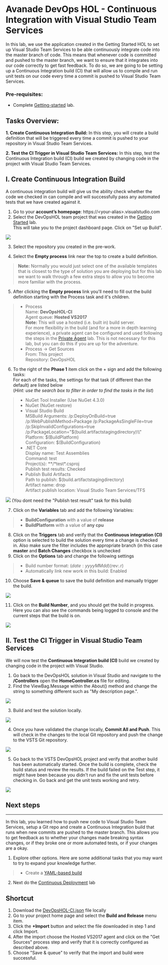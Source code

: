 Avanade DevOps HOL - Continuous Integration with Visual Studio Team Services
====================================================================================
In this lab, we use the application created in the Getting Started HOL to set up
Visual Studio Team Services to be able continuously integrate code into the master
branch of code. This means that whenever code is committed and pushed to the
master branch, we want to ensure that it integrates into our code correctly to
get fast feedback. To do so, we are going to be setting up a Continuous Integration build (CI) that
will allow us to compile and run unit tests on our code every time a commit is
pushed to Visual Studio Team Services.

### Pre-requisites: ###
- Complete [Getting-started](../getting-started/README.md) lab.

## Tasks Overview: ##

**1. Create Continuous Integration Build:** In this step, you will create a build definition that will be triggered every time a commit is pushed to your repository in Visual Studio Team Services.

**2. Test the CI Trigger in Visual Studio Team Services:** In this step, test the Continuous Integration build (CI) build we created by changing code in the project with Visual Studio Team Services.


## I. Create Continuous Integration Build

A continuous integration build will give us the ability check whether the code
we checked in can compile and will successfully pass any automated tests that we
have created against it.

1. Go to your **account’s homepage**:
	https://\<your-alias\>.visualstudio.com
2. Select the DevOpsHOL team project that was created in the [Getting Started](../getting-started/README.md) lab.  
This will take you to the project dashboard page.  Click on "Set up Build".

![](<media/CI1.png>)

3. Select the repository you created in the pre-work.

4. Select the **Empty process** link near the top to create a build definition.  
>**Note:** Normally you would just select one of the available templates that is closest to the type of solution you are 
deploying but for this lab we want to walk through a few extra steps to allow you to become more familiar with the process.


5. After clicking the **Empty process** link you'll need to fill out the build definition starting with the Process task and it's children.
>- Process<br>
	Name: **DevOpsHOL-CI**<br>
	Agent queue: **Hosted VS2017**<br>
> **Note:** This will use a hosted (i.e. built in) build server.  
For more flexibility in the build (and for a more in depth learning experience), a private agent can be configured and used following the steps in the [Private Agent](../private-agent/README.md) lab.  This is not necessary for this lab, but you can do this if you are up for the adventure.
>- Process -> Get Sources<br>
	From: This project<br>
	Repository: DevOpsHOL
6. To the right of the **Phase 1** item click on the + sign and add the following tasks:<br>
    For each of the tasks, the settings for that task (if different than the default) are listed below<br>
 (*Hint: use the search box to filter in order to find the tasks in the list*)
>- NuGet Tool Installer (Use NuGet 4.3.0)
>- NuGet (NuGet restore)
>- Visual Studio Build<br>
	MSBuild Arguments: /p:DeployOnBuild=true /p:WebPublishMethod=Package /p:PackageAsSingleFile=true /p:SkipInvalidConfigurations=true /p:PackageLocation="$(build.artifactstagingdirectory)\\\\"<br>
	Platform: $(BuildPlatform)<br>
	Configuration: $(BuildConfiguration)
>- .NET Core<br>
	Display name: Test Assemblies<br>
	Command: test<br>
	Project(s): **/\*test\*.csproj<br>
	Publish test results: Checked<br>
>- Publish Build Artifacts<br>
	Path to publish: $(build.artifactstagingdirectory)<br>
	Artifact name: drop<br>
	Artifact publish location: Visual Studio Team Services/TFS<br>

![](<media/CI2.png>)
(You dont need the "Publish test result" task for this build)

7. Click on the **Variables** tab and add the following Variables:
>- **BuildConfiguration** with a value of **release**
>- **BuildPlatform** with a value of **any cpu**
8. Click on the **Triggers** tab and verify that the **Continuous integration (CI)** option is selected to build the solution every time a change is checked in. Also make sure the filter includes the appropriate branch (in this case **master** and **Batch Changes** checkbox is unchecked
9. Click on the **Options** tab and change the following settings
>- Build number format: $(date:yyyyMMdd)$(rev:.r)
>- Automatically link new work in this build: Enabled
10. Choose **Save & queue** to save the build definition and manually trigger the build.

![](<media/CI3.png>)

11. Click on the **Build Number**, and you should get the build in progress. Here you can also see the commands being logged to console and the current steps that the build is on.

![](<media/CI4.png>)


## II. Test the CI Trigger in Visual Studio Team Services

We will now test the **Continuous Integration build (CI)** build we created by changing code in the project with Visual Studio.

1. Go back to the DevOpsHOL solution in Visual Studio and navigate to the **/Controllers** open the **HomeController.cs** file for editing.
2. Find the ViewBag.Message within the About() method and change the string to something different such as "My description page.".

![](<media/CI5.png>)

3. Build and test the solution locally.

![](<media/CI6.png>)

4. Once you have validated the change locally, **Commit All and Push**. This will check in the changes to the local Git repository and push the change to the VSTS Git repository.

![](<media/CI7.png>)

5. Go back to the VSTS DevOpsHOL project and verify that another build has been automatically started.  Once the build is complete, check the build status and review the results.  If the build failed on the Test step, it might have been because you didn't run and fix the unit tests before checking in.  Go back and get the unit tests working and retry.

![](<media/CI8.png>)

## Next steps ##
----------

In this lab, you learned how to push new code to Visual Studio Team Services, setup a Git repo and create a Continuous
Integration build that runs when new commits are pushed to the master branch.
This allows you to get feedback as to whether your changes made breaking syntax
changes, or if they broke one or more automated tests, or if your changes are a okay.

1. Explore other options.  Here are some additional tasks that you may want to try to expand your knowledge further.
>+ Create a [YAML-based build](https://docs.microsoft.com/en-us/vsts/build-release/actions/build-yaml?view=vsts)

2. Next do the [Continuous Deployment](../continuous-deployment/README.md) lab

## Shortcut ##
1. Download the [DevOpsHOL-CI.json](../source/build/DevOpsHOL-CI.json) file locally
2. Go to your project home page and select the **Build and Release** menu item.
3. Click the **+Import** button and select the file downloaded in step 1 and click Import.
4. After the import choose the Hosted VS2017 agent and click on the "Get Sources" process step and verify that it is correctly configured as described above.
5. Choose "Save & queue" to verify that the import and build were successful.
